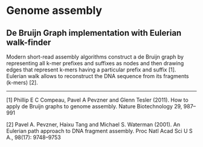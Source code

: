 Genome assembly
==================

<h2> De Bruijn Graph implementation with Eulerian walk-finder </h2>

Modern short-read assembly algorithms construct a de Bruijn graph by representing all k-mer prefixes and suffixes as nodes and then drawing edges that represent k-mers having a particular prefix and suffix [1].
Eulerian walk allows to reconstruct the DNA sequence from its fragments (k-mers) [2].


<hr>

[1] Phillip E C Compeau, Pavel A Pevzner and Glenn Tesler (2011). How to apply de Bruijn graphs to genome assembly. Nature Biotechnology 29, 987–991

[2] Pavel A. Pevzner, Haixu Tang and Michael S. Waterman (2001). An Eulerian path approach to DNA fragment assembly. Proc Natl Acad Sci U S A., 98(17): 9748–9753
